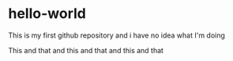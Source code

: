 # hello-world
This is my first github repository and i have no idea what I'm doing

This and that and this and that and this and that
